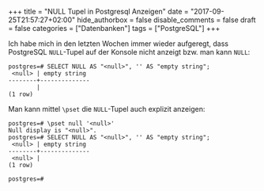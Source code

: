 +++
title = "NULL Tupel in Postgresql Anzeigen"
date = "2017-09-25T21:57:27+02:00"
hide_authorbox = false
disable_comments = false
draft = false
categories = ["Datenbanken"]
tags = ["PostgreSQL"]
+++

Ich habe mich in den letzten Wochen immer wieder aufgeregt, dass PostgreSQL `NULL`-Tupel
auf der Konsole nicht anzeigt bzw. man kann `NULL`:


    postgres=# SELECT NULL AS "<null>", '' AS "empty string";
     <null> | empty string 
    --------+--------------
            | 
    (1 row)



Man kann mittel `\pset` die `NULL`-Tupel auch explizit anzeigen:

    postgres=# \pset null '<null>'
    Null display is "<null>".
    postgres=# SELECT NULL AS "<null>", '' AS "empty string";
     <null> | empty string 
    --------+--------------
     <null> | 
    (1 row)
    
    postgres=#



